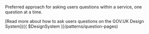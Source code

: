 Preferred approach for asking users questions within a service, one question at a time.

[Read more about how to ask users questions on the GOV.UK Design System]({{ $DesignSystem }}/patterns/question-pages)